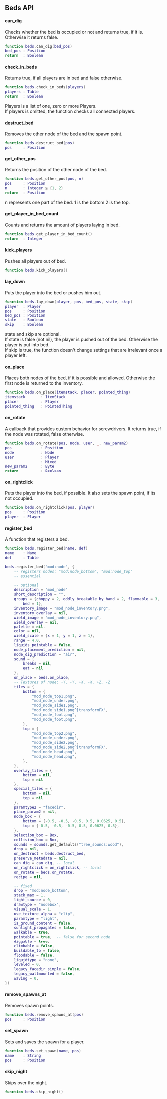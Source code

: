 Beds API
--------

#### can_dig
Checks whether the bed is occupied or not and returns true, if it is. Otherwise
it returns false.
```lua
function beds.can_dig(bed_pos)
bed_pos : Position
return  : Boolean
```

#### check_in_beds
Returns true, if all players are in bed and false otherwise.
```lua
function beds.check_in_beds(players)
players : Table
return  : Boolean
```
Players is a list of one, zero or more Players.  
If players is omitted, the function checks all connected players.

#### destruct_bed
Removes the other node of the bed and the spawn point.
```lua
function beds.destruct_bed(pos)
pos     : Position
```

#### get_other_pos
Returns the position of the other node of the bed.
```lua
function beds.get_other_pos(pos, n)
pos     : Position
n       : Integer ⊆ {1, 2}
return  : Position
```
n represents one part of the bed. 1 is the bottom 2 is the top.

#### get_player_in_bed_count
Counts and returns the amount of players laying in bed.
```lua
function beds.get_player_in_bed_count()
return  : Integer
```

#### kick_players
Pushes all players out of bed.
```lua
function beds.kick_players()
```

#### lay_down
Puts the player into the bed or pushes him out.
```lua
function beds.lay_down(player, pos, bed_pos, state, skip)
player  : Player
pos     : Position
bed_pos : Position
state   : Boolean
skip    : Boolean
```
state and skip are optional.  
If state is false (not nil), the player is pushed out of the bed. Otherwise the
player is put into bed.  
If skip is true, the function doesn't change settings that are irrelevant once
a player left.

#### on_place
Places both nodes of the bed, if it is possible and allowed. Otherwise 
the first node is returned to the inventory.
```lua
function beds.on_place(itemstack, placer, pointed_thing)
itemstack       : ItemStack
placer          : Player
pointed_thing   : PointedThing
```

#### on_rotate
A callback that provides custom behavior for screwdrivers. It returns true, if 
the node was rotated, false otherwise.
```lua
function beds.on_rotate(pos, node, user, _, new_param2)
pos             : Position
node            : Node
user            : Player
_               : Mixed
new_param2      : Byte
return          : Boolean
```

#### on_rightclick
Puts the player into the bed, if possible. It also sets the spawn point, if its
not occupied.
```lua
function beds.on_rightclick(pos, player)
pos     : Position
player  : Player
```

#### register_bed
A function that registers a bed.
```lua
function beds.register_bed(name, def)
name    : Name
def     : Table

beds.register_bed("mod:node", {
	-- registers nodes: "mod:node_bottom", "mod:node_top"
	-- essential 

	-- optional
	description = "mod_node"
	short_description = "",
	groups = {choppy = 2, oddly_breakable_by_hand = 2, flammable = 3, 
		bed = 1},
	inventory_image = "mod_node_inventory.png",
	inventory_overlay = nil,
	wield_image = "mod_node_inventory.png",
	wield_overlay = nil,
	palette = nil,
	color = nil,
	wield_scale = {x = 1, y = 1, z = 1},
	range = 4.0,
	liquids_pointable = false,
	node_placement_prediction = nil,
	node_dig_prediction = "air",
	sound = {
		breaks = nil,
		eat = nil
	},
	on_place = beds.on_place,
	-- Textures of node; +Y, -Y, +X, -X, +Z, -Z
	tiles = {
		bottom = {
			"mod_node_top1.png",
			"mod_node_under.png",
			"mod_node_side1.png",
			"mod_node_side1.png^[transformFX",
			"mod_node_foot.png",
			"mod_node_foot.png",
		},
		top = {
			"mod_node_top2.png",
			"mod_node_under.png",
			"mod_node_side2.png",
			"mod_node_side2.png^[transformFX",
			"mod_node_head.png",
			"mod_node_head.png",
		},
	},
	overlay_tiles = {
		bottom = nil,
		top = nil
	},
	special_tiles = {
		bottom = nil,
		top = nil
	},
	paramtype2 = "facedir",
	place_param2 = nil,
	node_box = {
		bottom = {-0.5, -0.5, -0.5, 0.5, 0.0625, 0.5},
		top = {-0.5, -0.5, -0.5, 0.5, 0.0625, 0.5},
	},
	selection_box = Box,
	collision_box = Box,
	sounds = sounds.get_defaults("tree_sounds:wood"),
	drop = nil,
	on_destruct = beds.destruct_bed,
	preserve_metadata = nil,
	can_dig = can_dig, -- local
	on_rightclick = on_rightclick, -- local
	on_rotate = beds.on_rotate,
	recipe = nil,

	-- fixed
	drop = "mod:node_bottom",
	stack_max = 1,
	light_source = 0,
	drawtype = "nodebox",
	visual_scale = 1,
	use_texture_alpha = "clip",
	paramtype = "light",
	is_ground_content = false,
	sunlight_propagates = false,
	walkable = true,
	pointable = true,  -- false for second node
	diggable = true,
	climbable = false,
	buildable_to = false,
	floodable = false,
	liquidtype = "none",
	leveled = 0,
	legacy_facedir_simple = false,
	legacy_wallmounted = false,
	waving = 0,
})
```

#### remove_spawns_at
Removes spawn points.
```lua
function beds.remove_spawns_at(pos)
pos     : Position
```

#### set_spawn
Sets and saves the spawn for a player.
```lua
function beds.set_spawn(name, pos)
name    : String
pos     : Position
```

#### skip_night
Skips over the night.
```lua
function beds.skip_night()
```

